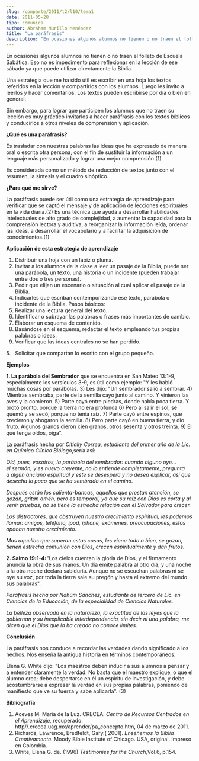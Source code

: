 ```yaml
---
slug: /comparte/2011/t2/l10/tema1
date: 2011-05-28
tipo: comunica
author: Abraham Murillo Menéndez
title: "La paráfrasis"
description: "En ocasiones algunos alumnos no tienen o no traen el folleto de Escuela  Sabática. Eso no es impedimento para reflexionar en la lección de ese sábado ya  que puede utilizar directamente la Biblia."
---
```


En ocasiones algunos alumnos no tienen o no traen el folleto de Escuela Sabática. Eso no es impedimento para reflexionar en la lección de ese sábado ya que puede utilizar directamente la Biblia.

Una estrategia que me ha sido útil es escribir en una hoja los textos referidos en la lección y compartirlos con los alumnos. Luego les invito a leerlos y hacer comentarios. Los textos pueden escribirse por día o bien en general.

Sin embargo, para lograr que participen los alumnos que no traen su lección es muy práctico invitarlos a hacer paráfrasis con los textos bíblicos y conducirlos a otros niveles de comprensión y aplicación.

**¿Qué es una paráfrasis?**

Es trasladar con nuestras palabras las ideas que ha expresado de manera oral o escrita otra persona, con el fin de sustituir la información a un lenguaje más personalizado y lograr una mejor comprensión.(1)

Es considerada como un método de reducción de textos junto con el resumen, la síntesis y el cuadro sinóptico.

**¿Para qué me sirve?**

La paráfrasis puede ser útil como una estrategia de aprendizaje para verificar que se captó el mensaje y de aplicación de lecciones espirituales en la vida diaria.(2) Es una técnica que ayuda a desarrollar habilidades intelectuales de alto grado de complejidad, a aumentar la capacidad para la comprensión lectora y auditiva, a reorganizar la información leída, ordenar las ideas, a desarrollar el vocabulario y a facilitar la adquisición de conocimientos.(1)

**Aplicación de esta estrategia de aprendizaje**

1.  Distribuir una hoja con un lápiz o pluma.
2.  Invitar a los alumnos de la clase a leer un pasaje de la Biblia, puede ser una parábola, un texto, una historia o un incidente (pueden trabajar entre dos o tres personas).
3.  Pedir que elijan un escenario o situación al cual aplicar el pasaje de la Biblia.
4.  Indicarles que escriban contemporizando ese texto, parábola o incidente de la Biblia. Pasos básicos:
5.  Realizar una lectura general del texto.
6.  Identificar o subrayar las palabras o frases más importantes de cambio.
7.  Elaborar un esquema de contenido.
8.  Basándose en el esquema, redactar el texto empleando tus propias palabras o ideas.
9.  Verificar que las ideas centrales no se han perdido.

5\.   Solicitar que compartan lo escrito con el grupo pequeño.

**Ejemplos**

**1\. La parábola del Sembrador** que se encuentra en San Mateo 13:1-9, especialmente los versículos 3-9, es útil como ejemplo: "Y les habló muchas cosas por parábolas. 3) Les dijo: "Un sembrador salió a sembrar. 4) Mientras sembraba, parte de la semilla cayó junto al camino. Y vinieron las aves y la comieron. 5) Parte cayó entre piedras, donde había poca tierra. Y brotó pronto, porque la tierra no era profunda 6) Pero al salir el sol, se quemó y se secó, porque no tenía raíz. 7) Parte cayó entre espinos, que crecieron y ahogaron la semilla. 8) Pero parte cayó en buena tierra, y dio fruto. Algunos granos dieron cien granos, otros sesenta y otros treinta. 9) El que tenga oídos, oiga".

La paráfrasis hecha por _Citlally Correa, estudiante del primer año de la Lic. en Químico Clínico Biólogo_,sería así:

_Oíd, pues, vosotros, la parábola del sembrador: cuando alguno oye... el sermón, y es nuevo creyente, no lo entiende completamente, pregunta a algún anciano espiritual y este se desespera y no desea explicar, así que desecha lo poco que se ha sembrado en el camino._

_Después están los calienta-bancas, aquellos que prestan atención, se gozan, gritan amén, pero es temporal, ya que su raíz con Dios es corta y al venir pruebas, no se tiene la estrecha relación con el Salvador para crecer._

_Los distractores, que obstruyen nuestro crecimiento espiritual, les podemos llamar: amigos, teléfono, ipod, iphone, exámenes, preocupaciones, estos opacan nuestro crecimiento._

_Mas aquellos que superan estas cosas, les viene todo a bien, se gozan, tienen estrecha comunión con Dios, crecen espiritualmente y dan frutos._

**2\. Salmo 19:1-4:**"Los cielos cuentan la gloria de Dios, y el firmamento anuncia la obra de sus manos. Un día emite palabra al otro día, y una noche a la otra noche declara sabiduría. Aunque no se escuchan palabras ni se oye su voz, por toda la tierra sale su pregón y hasta el extremo del mundo sus palabras".

_Paráfrasis hecha por Nahúm Sánchez, estudiante de tercero de Lic. en Ciencias de la Educación, de la especialidad de Ciencias Naturales._

_La belleza observada en la naturaleza, la exactitud de las leyes que la gobiernan y su inexplicable interdependencia, sin decir ni una palabra, me dicen que el Dios que la ha creado no conoce límites._

**Conclusión**

La paráfrasis nos conduce a recordar las verdades dando significado a los hechos. Nos enseña la antigua historia en términos contemporáneos.

Elena G. White dijo: "Los maestros deben inducir a sus alumnos a pensar y a entender claramente la verdad. No basta que el maestro explique, o que el alumno crea; debe despertarse en él un espíritu de investigación, y debe acostumbrarse a expresar la verdad en sus propias palabras, poniendo de manifiesto que ve su fuerza y sabe aplicarla". (3)

**Bibliografía**

1.  Aceves M. María de la Luz. CRECEA. _Centro de Recursos Centrados en el Aprendizaje,_ recuperado: http//.crecea.uag.mx/aprender/pa\_concepto.htm, 04 de marzo de 2011.
2.  Richards, Lawrence, Bredfeldt, Gary.( 2001). _Enseñemos la Biblia Creativamente_. Moody Bible Institute of Chicago. USA, original. Impreso en Colombia.
3.  White, Elena G. de. (1996) _Testimonies for the Church_,Vol.6, p.154.
